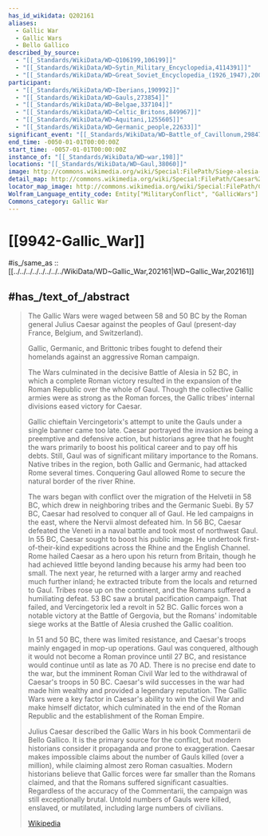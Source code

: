 ```yaml
---
has_id_wikidata: Q202161
aliases:
  - Gallic War
  - Gallic Wars
  - Bello Gallico
described_by_source:
  - "[[_Standards/WikiData/WD~Q106199,106199]]"
  - "[[_Standards/WikiData/WD~Sytin_Military_Encyclopedia,4114391]]"
  - "[[_Standards/WikiData/WD~Great_Soviet_Encyclopedia_(1926_1947),20078554]]"
participant:
  - "[[_Standards/WikiData/WD~Iberians,190992]]"
  - "[[_Standards/WikiData/WD~Gauls,273854]]"
  - "[[_Standards/WikiData/WD~Belgae,337104]]"
  - "[[_Standards/WikiData/WD~Celtic_Britons,849967]]"
  - "[[_Standards/WikiData/WD~Aquitani,1255605]]"
  - "[[_Standards/WikiData/WD~Germanic_people,22633]]"
significant_event: "[[_Standards/WikiData/WD~Battle_of_Cavillonum,2984753]]"
end_time: -0050-01-01T00:00:00Z
start_time: -0057-01-01T00:00:00Z
instance_of: "[[_Standards/WikiData/WD~war,198]]"
locations: "[[_Standards/WikiData/WD~Gaul,38060]]"
image: http://commons.wikimedia.org/wiki/Special:FilePath/Siege-alesia-vercingetorix-jules-cesar.jpg
detail_map: http://commons.wikimedia.org/wiki/Special:FilePath/Caesar%20campaigns%20gaul-ca.svg
locator_map_image: http://commons.wikimedia.org/wiki/Special:FilePath/Caesar%20campaigns%20gaul-fr.svg
Wolfram_Language_entity_code: Entity["MilitaryConflict", "GallicWars"]
Commons_category: Gallic War
---
```


# [[9942-Gallic_War]] 

#is_/same_as :: [[../../../../../../../../WikiData/WD~Gallic_War,202161|WD~Gallic_War,202161]] 

## #has_/text_of_/abstract 

> The Gallic Wars were waged between 58 and 50 BC by the Roman general Julius Caesar 
> against the peoples of Gaul (present-day France, Belgium, and Switzerland). 
> 
> Gallic, Germanic, and Brittonic tribes fought to defend their homelands 
> against an aggressive Roman campaign. 
> 
> The Wars culminated in the decisive Battle of Alesia in 52 BC, 
> in which a complete Roman victory resulted in the expansion of the Roman Republic over the whole of Gaul. 
> Though the collective Gallic armies were as strong as the Roman forces, 
> the Gallic tribes' internal divisions eased victory for Caesar. 
> 
> Gallic chieftain Vercingetorix's attempt to unite the Gauls under a single banner came too late. 
> Caesar portrayed the invasion as being a preemptive and defensive action, 
> but historians agree that he fought the wars primarily to boost his political career and to pay off his debts. 
> Still, Gaul was of significant military importance to the Romans. 
> Native tribes in the region, both Gallic and Germanic, had attacked Rome several times. 
> Conquering Gaul allowed Rome to secure the natural border of the river Rhine.
>
> The wars began with conflict over the migration of the Helvetii in 58 BC, 
> which drew in neighboring tribes and the Germanic Suebi. By 57 BC, Caesar had resolved to conquer all of Gaul. He led campaigns in the east, where the Nervii almost defeated him. In 56 BC, Caesar defeated the Veneti in a naval battle and took most of northwest Gaul. In 55 BC, Caesar sought to boost his public image. He undertook first-of-their-kind expeditions across the Rhine and the English Channel. Rome hailed Caesar as a hero upon his return from Britain, though he had achieved little beyond landing because his army had been too small. The next year, he returned with a larger army and reached much further inland; he extracted tribute from the locals and returned to Gaul. Tribes rose up on the continent, and the Romans suffered a humiliating defeat. 53 BC saw a brutal pacification campaign. That failed, and Vercingetorix led a revolt in 52 BC. Gallic forces won a notable victory at the Battle of Gergovia, but the Romans' indomitable siege works at the Battle of Alesia crushed the Gallic coalition.
>
> In 51 and 50 BC, there was limited resistance, and Caesar's troops mainly engaged in mop-up operations. Gaul was conquered, although it would not become a Roman province until 27 BC, and resistance would continue until as late as 70 AD. There is no precise end date to the war, but the imminent Roman Civil War led to the withdrawal of Caesar's troops in 50 BC. Caesar's wild successes in the war had made him wealthy and provided a legendary reputation. The Gallic Wars were a key factor in Caesar's ability to win the Civil War and make himself dictator, which culminated in the end of the Roman Republic and the establishment of the Roman Empire.
>
> Julius Caesar described the Gallic Wars in his book Commentarii de Bello Gallico. It is the primary source for the conflict, but modern historians consider it propaganda and prone to exaggeration. Caesar makes impossible claims about the number of Gauls killed (over a million), while claiming almost zero Roman casualties. Modern historians believe that Gallic forces were far smaller than the Romans claimed, and that the Romans suffered significant casualties. Regardless of the accuracy of the Commentarii, the campaign was still exceptionally brutal. Untold numbers of Gauls were killed, enslaved, or mutilated, including large numbers of civilians.
>
> [Wikipedia](https://en.wikipedia.org/wiki/Gallic%20Wars) 


